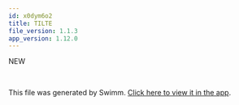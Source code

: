 ```yaml
---
id: x0dym6o2
title: TILTE
file_version: 1.1.3
app_version: 1.12.0
---
```


NEW

<br/>

This file was generated by Swimm. [Click here to view it in the app](https://swimm-web-app.web.app/repos/Z2l0aHViJTNBJTNBTm9hUmVwbyUzQSUzQU5vYW96ZXI=/docs/x0dym6o2).
